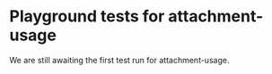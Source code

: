 # Playground tests for attachment-usage
We are still awaiting the first test run for attachment-usage.

